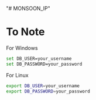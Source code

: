 "# MONSOON_IP" 

# To Note
For Windows
```bash
set DB_USER=your_username
set DB_PASSWORD=your_password
```

For Linux
```bash
export DB_USER=your_username
export DB_PASSWORD=your_password
```
